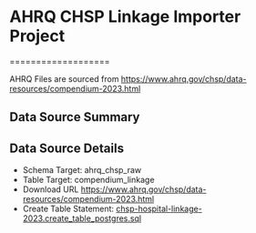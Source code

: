 # AHRQ CHSP Linkage Importer Project
===================

AHRQ Files are sourced from https://www.ahrq.gov/chsp/data-resources/compendium-2023.html

Data Source Summary
---------------------

Data Source Details
-------------------

* Schema Target: ahrq_chsp_raw
* Table Target: compendium_linkage
* Download URL https://www.ahrq.gov/chsp/data-resources/compendium-2023.html
* Create Table Statement: [chsp-hospital-linkage-2023.create_table_postgres.sql](./chsp-hospital-linkage-2023.create_table_postgres.sql)

